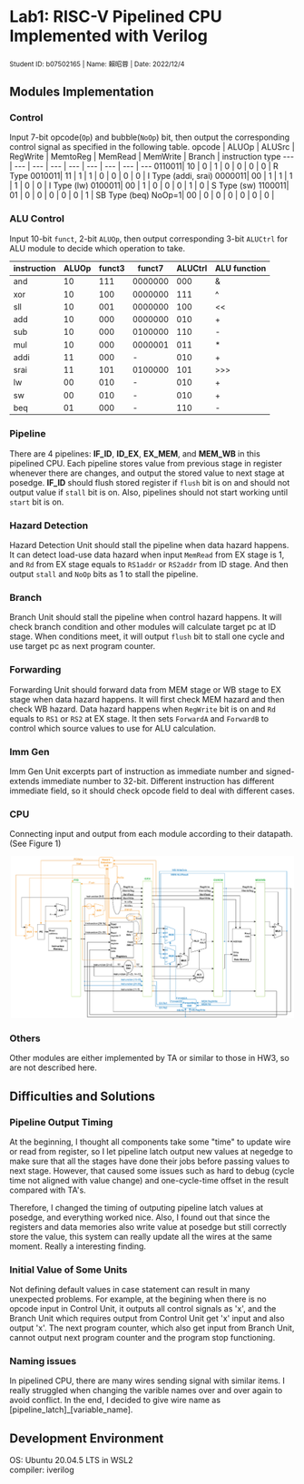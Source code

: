 # Lab1: RISC-V Pipelined CPU Implemented with Verilog
<sub> Student ID: b07502165 | Name: 賴昭蓉 | Date: 2022/12/4 </sub>

## Modules Implementation
### Control
Input 7-bit opcode(`Op`) and bubble(`NoOp`) bit, then output the corresponding control signal as specified in the following table.
opcode | ALUOp | ALUSrc | RegWrite | MemtoReg | MemRead | MemWrite | Branch | instruction type
---    | --- | --- | --- | --- | --- | --- | --- | ---
0110011| 10 |  0  |  1  |  0  |  0  |  0  |  0  | R Type
0010011| 11 |  1  |  1  |  0  |  0  |  0  |  0  | I Type (addi, srai)
0000011| 00 |  1  |  1  |  1  |  1  |  0  |  0  | I Type (lw)
0100011| 00 |  1  |  0  |  0  |  0  |  1  |  0  | S Type (sw)
1100011| 01 |  0  |  0  |  0  |  0  |  0  |  1  | SB Type (beq)
NoOp=1| 00 |  0  |  0  |  0  |  0  |  0  |  0  |

### ALU Control
Input 10-bit `funct`, 2-bit `ALUOp`, then output corresponding 3-bit `ALUCtrl` for ALU module to decide which operation to take.

instruction | ALUOp | funct3 | funct7 | ALUCtrl | ALU function
--- | --- | --- | --- | --- | ---
and | 10 | 111 | 0000000 | 000 | &
xor | 10 | 100 | 0000000 | 111 | ^
sll | 10 | 001 | 0000000 | 100 | <<
add | 10 | 000 | 0000000 | 010 | +
sub | 10 | 000 | 0100000 | 110 | -
mul | 10 | 000 | 0000001 | 011 | *
addi| 11 | 000 | -       | 010 | +
srai| 11 | 101 | 0100000 | 101 | >>>
lw  | 00 | 010 | -       | 010 | +
sw  | 00 | 010 | -       | 010 | +
beq | 01 | 000 | -       | 110 | -

### Pipeline
There are 4 pipelines: **IF_ID**, **ID_EX**, **EX_MEM**, and **MEM_WB** in this pipelined CPU. Each pipeline stores value from previous stage in register whenever there are changes, and output the stored value to next stage at posedge. **IF_ID** should flush stored register if `flush` bit is on and should not output value if `stall` bit is on. Also, pipelines should not start working until `start` bit is on.

### Hazard Detection
Hazard Detection Unit should stall the pipeline when data hazard happens. It can detect load-use data hazard when input `MemRead` from EX stage is 1, and `Rd` from EX stage equals to `RS1addr` or `RS2addr` from ID stage. And then output `stall` and `NoOp` bits as 1 to stall the pipeline.

### Branch
Branch Unit should stall the pipeline when control hazard happens. It will check branch condition and other modules will calculate target pc at ID stage. When conditions meet, it will output `flush` bit to stall one cycle and use target pc as next program counter.

### Forwarding
Forwarding Unit should forward data from MEM stage or WB stage to EX stage when data hazard happens. It will first check MEM hazard and then check WB hazard. Data hazard happens when `RegWrite` bit is on and `Rd` equals to `RS1` or `RS2` at EX stage. It then sets `ForwardA` and `ForwardB` to control which source values to use for ALU calculation.

### Imm Gen
Imm Gen Unit excerpts part of instruction as immediate number and signed-extends immediate number to 32-bit. Different instruction has different immediate field, so it should check opcode field to deal with different cases.

### CPU
Connecting input and output from each module according to their datapath. (See Figure 1)

<div align="center">
    <img src="datapath.png" alt="drawing" width="500"/>
</div>

### Others
Other modules are either implemented by TA or similar to those in HW3, so are not described here.


## Difficulties and Solutions
### Pipeline Output Timing
At the beginning, I thought all components take some "time" to update wire or read from register, so I let pipeline latch output new values at negedge to make sure that all the stages have done their jobs before passing values to next stage. However, that caused some issues such as hard to debug (cycle time not aligned with value change) and one-cycle-time offset in the result compared with TA's.

Therefore, I changed the timing of outputing pipeline latch values at posedge, and everything worked nice. Also, I found out that since the registers and data memories also write value at posedge but still correctly store the value, this system can really update all the wires at the same moment. Really a interesting finding.

### Initial Value of Some Units
Not defining default values in case statement can result in many unexpected problems. For example, at the begining when there is no opcode input in Control Unit, it outputs all control signals as 'x', and the Branch Unit which requires output from Control Unit get 'x' input and also output 'x'. The next program counter, which also get input from Branch Unit, cannot output next program counter and the program stop functioning.

### Naming issues
In pipelined CPU, there are many wires sending signal with similar items. I really struggled when changing the varible names over and over again to avoid conflict. In the end, I decided to give wire name as \[pipeline_latch\]_\[variable_name\].

## Development Environment
OS: Ubuntu 20.04.5 LTS in WSL2 \
compiler: iverilog